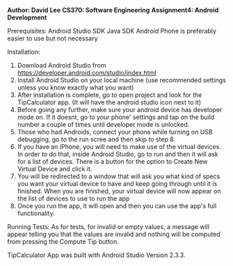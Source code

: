 **Author: David Lee**
**CS370: Software Engineering**
**Assignment4: Android Development**

Prerequisites:
Android Studio SDK
Java SDK
Android Phone is preferably easier to use but not necessary

Installation:
1. Download Android Studio from https://developer.android.com/studio/index.html
2. Install Android Studio on your local machine (use recommended settings unless you know exactly what you want)
3. After installation is complete, go to open project and look for the TipCalculator app. (It will have the android studio icon next to it)
4. Before going any further, make sure your android device has developer mode on. If it doesnt, go to your phone' settings and tap on the build number
a couple of times until developer mode is unlocked.
5. Those who had Androids, connect your phone while turning on USB debugging, go to the run scree and then skip to step 8.
6. If you have an iPhone, you will need to make use of the virtual devices. In order to do that, inside Android Studio, go to run and then it will ask for a list of 
devices. There is a button for the option to Create New Virtual Device and click it.
7. You will be redirected to a window that will ask you what kind of specs you want your virtual device to have and keep going through until it is finished. When
you are finished, your virtual device will now appear on the list of devices to use to run the app
8. Once you run the app, it will open and then you can use the app's full functionality.

Running Tests:
As for tests, for invalid or empty values, a message will appear telling you that the values are invalid and nothing will be computed from pressing the Compute Tip button.

TipCalculator App was built with Android Studio Version 2.3.3.